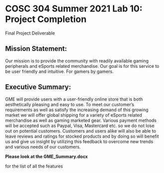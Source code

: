 # COSC 304 Summer 2021 Lab 10: Project Completion

Final Project Deliverable

## Mission Statement:
Our mission is to provide the community with readily available gaming peripherals and eSports related merchandise. Our goal is for this service to be user friendly and intuitive. For gamers by gamers.

 ## Executive Summary:
GME will provide users with a user-friendly online store that is both aesthetically pleasing and easy to use. To meet our customer’s requirements as well as satisfy the increasing demand of this growing market we will offer global shipping for a variety of eSports related merchandise as well as gaming marketed gear. Various payment methods will be accepted such as Paypal, Visa, Mastercard etc. so we do not lose out on potential customers. 
Customers and users alike will also be able to leave reviews and ratings for stocked products and by doing so will benefit us and give us insight by utilizing this feedback to overcome new trends and various needs of our customers.

**Please look at the GME_Summary.docx** 

for the list of all the features

